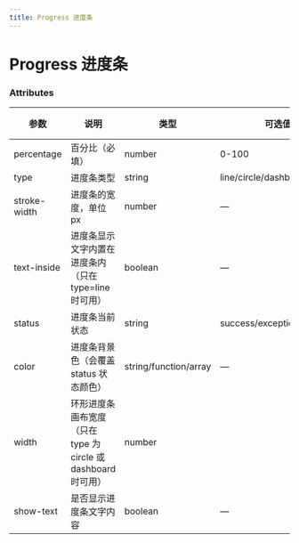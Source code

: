 ```yaml
---
title: Progress 进度条
---
```

# Progress 进度条 <Badge text="pass" type="success"/> <Badge text="0.0.1"/>

<ClientOnly>
  <progress-></progress->
</ClientOnly>

### Attributes

| 参数 | 说明 | 类型 | 可选值 | 默认值 |
| ---- | ---- | ---- | ---- | ---- |
| percentage | 百分比（必填） | number | 0\-100 | 0 |
| type | 进度条类型 | string | line/circle/dashboard | line |
| stroke\-width | 进度条的宽度，单位 px | number | — | 6 |
| text\-inside  | 进度条显示文字内置在进度条内（只在 type=line 时可用）| boolean | — | false |
| status  | 进度条当前状态 | string | success/exception/warning | — |
| color | 进度条背景色（会覆盖 status 状态颜色） | string/function/array | — | '' |
| width | 环形进度条画布宽度（只在 type 为 circle 或 dashboard 时可用） | number |  | 126 |
| show\-text | 是否显示进度条文字内容 | boolean | — | true |


